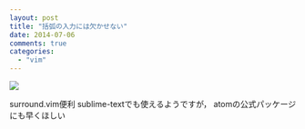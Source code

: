 ```yaml
---
layout: post
title: "括弧の入力には欠かせない"
date: 2014-07-06
comments: true
categories:
  - "vim"
---
```


<img class="u-max-full-width" src="http://i.gyazo.com/b1e2f9fd3623adf1a00afaf738c900de.gif" >

surround.vim便利
sublime-textでも使えるようですが，
atomの公式パッケージにも早くほしい
